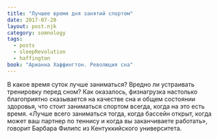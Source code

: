 ```yaml
---
title: "Лучшее время дня занятий спортом"
date: 2017-07-20
layout: post.njk
category: somnology
tags:
  - posts
  - sleepRevolution
  - haffington
book: "Арианна Хаффингтон. Революция сна"
---
```


В какое время суток лучше заниматься? Вредно ли устраивать тренировку перед сном? Как оказалось, физнагрузка настолько благоприятно сказывается на качестве сна и общем состоянии здоровья, что стоит заниматься спортом всегда, когда на это есть время. «Лучше всего заниматься тогда, когда бассейн открыт, когда может ваш партнер по теннису и когда вы заканчиваете работать», говорит Барбара Филипс из Кентуккийского университета.
